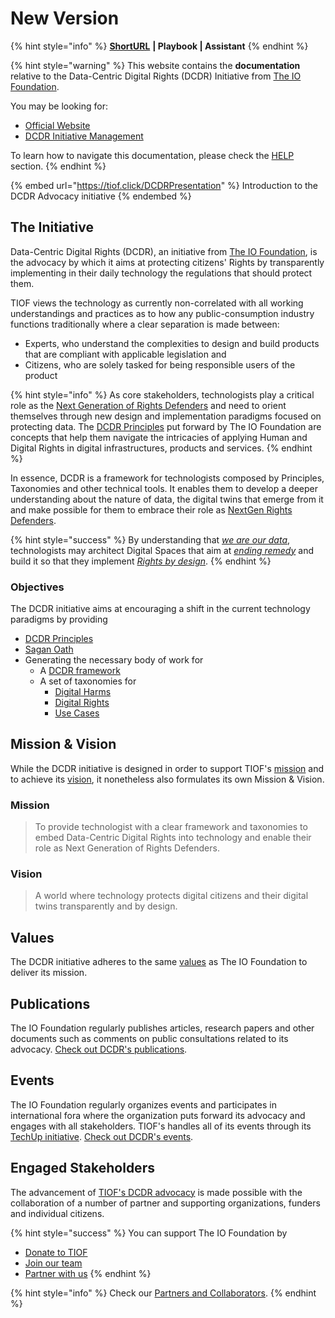 # New Version



{% hint style="info" %}
[**ShortURL**](https://tiof.click/DCDRDocs) **| Playbook | Assistant**
{% endhint %}

{% hint style="warning" %}
This website contains the **documentation** relative to the Data-Centric Digital Rights (DCDR) Initiative from [The IO Foundation](https://tiof.click/TIOFWeb).

You may be looking for:

* [Official Website](https://tiof.click/DCDRWeb)
* [DCDR Initiative Management](https://tiof.click/DCDRRepo)

To learn how to navigate this documentation, please check the [HELP](https://tiof.click/TIOFDocsHelp) section.
{% endhint %}

{% embed url="https://tiof.click/DCDRPresentation" %}
Introduction to the DCDR Advocacy initiative
{% endembed %}

## The Initiative

Data-Centric Digital Rights (DCDR), an initiative from [The IO Foundation](https://tiof.click/TIOFWeb), is the advocacy by which it aims at protecting citizens' Rights by transparently implementing in their daily technology the regulations that should protect them.

TIOF views the technology as currently non-correlated with all working understandings and practices as to how any public-consumption industry functions traditionally where a clear separation is made between:

* Experts, who understand the complexities to design and build products that are compliant with applicable legislation and
* Citizens, who are solely tasked for being responsible users of the product

{% hint style="info" %}
As core stakeholders, technologists play a critical role as the [Next Generation of Rights Defenders](https://tiof.click/TIOFNextGen) and need to orient themselves through new design and implementation paradigms focused on protecting data. The [DCDR Principles](https://tiof.click/DCDRPrinciples) put forward by The IO Foundation are concepts that help them navigate the intricacies of applying Human and Digital Rights in digital infrastructures, products and services.
{% endhint %}

In essence, DCDR is a framework for technologists composed by Principles, Taxonomies and other technical tools. It enables them to develop a deeper understanding about the nature of data, the digital twins that emerge from it and make possible for them to embrace their role as [NextGen Rights Defenders](https://tiof.click/TIOFNextGen).

{% hint style="success" %}
By understanding that [_we are our data_](https://tiof.click/DCDRPrinciple1), technologists may architect Digital Spaces that aim at [_ending remedy_](https://tiof.click/DCDRPrinciple2) and build it so that they implement [_Rights by design_](https://tiof.click/DCDRPrinciple3).
{% endhint %}

### Objectives

The DCDR initiative aims at encouraging a shift in the current technology paradigms by providing

* [DCDR Principles](https://tiof.click/DCDRPrinciples)
* [Sagan Oath](https://tiof.click/DCDRSaganOath)
* Generating the necessary body of work for
  * A [DCDR framework](https://tiof.click/DCDRFramework)
  * A set of taxonomies for
    * [Digital Harms](https://tiof.click/DCDRDigitalHarms)
    * [Digital Rights](https://tiof.click/DCDRDigitalRights)
    * [Use Cases](https://tiof.click/DCDRUseCases)

## Mission & Vision

While the DCDR initiative is designed in order to support TIOF's [mission](https://tiof.click/TIOFMission) and to achieve its [vision](https://tiof.click/TIOFVision), it nonetheless also formulates its own Mission & Vision.

### Mission

> To provide technologist with a clear framework and taxonomies to embed Data-Centric Digital Rights into technology and enable their role as Next Generation of Rights Defenders.

### Vision

> A world where technology protects digital citizens and their digital twins transparently and by design.

## Values

The DCDR initiative adheres to the same [values](https://tiof.click/TIOFValues) as The IO Foundation to deliver its mission.

## Publications

The IO Foundation regularly publishes articles, research papers and other documents such as comments on public consultations related to its advocacy. [Check out DCDR's publications](https://tiof.click/DCDRPublications).

## Events

The IO Foundation regularly organizes events and participates in international fora where the organization puts forward its advocacy and engages with all stakeholders. TIOF's handles all of its events through its [TechUp initiative](https://tiof.click/TUDocs). [Check out DCDR's events](https://tiof.click/DCDREvents).&#x20;

## Engaged Stakeholders

The advancement of [TIOF's DCDR advocacy](https://tiof.click/DCDRAdvocacy) is made possible with the collaboration of a number of partner and supporting organizations, funders and individual citizens.

{% hint style="success" %}
You can support The IO Foundation by

* [Donate to TIOF](https://tiof.click/SupportUs)
* [Join our team](https://tiof.click/DCDRJoinUs)
* [Partner with us](https://tiof.click/DCDRPartnersSuggest)
{% endhint %}

{% hint style="info" %}
Check our [Partners and Collaborators](https://tiof.click/DCDRPartners).
{% endhint %}
